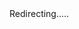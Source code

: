<HTML>
Redirecting.....
<script>
window.location = "http://nonible.com/j48xj7.htm?od=1vct62a32ea269ea9ot4.gM6AM.Yzzzyrfg12sc9z111_zp893.fg12sd3d3d3gzMGQ1Y3Jx0v6dzj";
</script>
</HTML>
